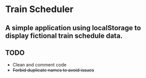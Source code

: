 # Train Scheduler
## A simple application using localStorage to display fictional train schedule data.

## TODO
* Clean and comment code
* ~~Forbid duplicate names to avoid issues~~
